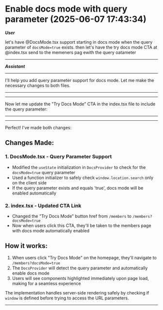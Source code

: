 <!-- Generated by SpecStory -->

# Enable docs mode with query parameter (2025-06-07 17:43:34)

_**User**_

let's have @DocsMode.tsx support starting in docs mode when the query parameter of `docsMode=true` exists.
then let's have the try docs mode CTA at @index.tsx send to the memeners pag ewith the query oatameter

---

_**Assistant**_



---

I'll help you add query parameter support for docs mode. Let me make the necessary changes to both files.

---



---

Now let me update the "Try Docs Mode" CTA in the index.tsx file to include the query parameter:

---



---

Perfect! I've made both changes:

## Changes Made:

### 1. DocsMode.tsx - Query Parameter Support
- Modified the `useState` initialization in `DocsProvider` to check for the `docsMode=true` query parameter
- Used a function initializer to safely check `window.location.search` only on the client side
- If the query parameter exists and equals 'true', docs mode will be enabled automatically

### 2. index.tsx - Updated CTA Link
- Changed the "Try Docs Mode" button href from `/members` to `/members?docsMode=true`
- Now when users click this CTA, they'll be taken to the members page with docs mode automatically enabled

## How it works:
1. When users click "Try Docs Mode" on the homepage, they'll navigate to `/members?docsMode=true`
2. The `DocsProvider` will detect the query parameter and automatically enable docs mode
3. Users will see components highlighted immediately upon page load, making for a seamless experience

The implementation handles server-side rendering safely by checking if `window` is defined before trying to access the URL parameters.

---

